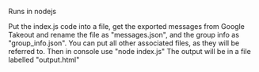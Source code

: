 Runs in nodejs

Put the index.js code into a file, get the exported messages from Google Takeout and rename the file as "messages.json", and the group info as "group_info.json". You can put all other associated files, as they will be referred to.
Then in console use "node index.js"
The output will be in a file labelled "output.html"

